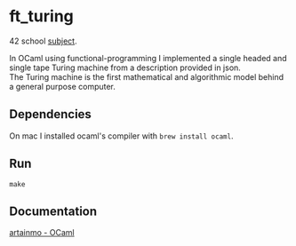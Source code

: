 # ft_turing
42 school [subject](https://cdn.intra.42.fr/pdf/pdf/60874/en.subject.pdf).

In OCaml using functional-programming I implemented a single headed and single tape Turing machine from a description provided in json.<br>
The Turing machine is the first mathematical and algorithmic model behind a general purpose computer.

## Dependencies
On mac I installed ocaml's compiler with `brew install ocaml`.

## Run
```
make
```

## Documentation
[artainmo - OCaml](https://github.com/artainmo/general-programming/tree/main/languages/OCaml)
